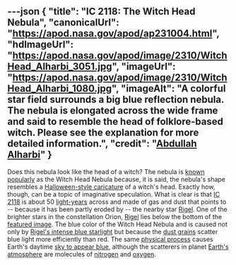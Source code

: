 ---json
{
  "title": "IC 2118: The Witch Head Nebula",
  "canonicalUrl": "https://apod.nasa.gov/apod/ap231004.html",
  "hdImageUrl": "https://apod.nasa.gov/apod/image/2310/WitchHead_Alharbi_3051.jpg",
  "imageUrl": "https://apod.nasa.gov/apod/image/2310/WitchHead_Alharbi_1080.jpg",
  "imageAlt": "A colorful star field surrounds a big blue reflection nebula. The nebula is elongated across the wide frame and said to resemble the head of folklore-based witch. Please see the explanation for more detailed information.",
  "credit": "[Abdullah Alharbi](https://www.instagram.com/a_alharbi97/)"
}
---

Does this nebula look like the head of a witch? The nebula is [known popularly](https://earthsky.org/todays-image/witch-head-nebula-orion/) as the Witch Head Nebula because, it is said, the nebula's shape resembles a [Halloween-style caricature](https://en.wikipedia.org/wiki/Halloween#/media/File:Halloween_Witch_2011.JPG) of a witch's head. Exactly how, though, can be a topic of imaginative speculation. What is clear is that [IC 2118](https://en.wikipedia.org/wiki/IC_2118) is about 50 [light-years](https://spaceplace.nasa.gov/light-year/) across and made of gas and dust that points to -- because it has been partly eroded by -- the nearby star [Rigel](https://en.wikipedia.org/wiki/Rigel). One of the brighter stars in the constellation Orion, [Rigel](https://apod.nasa.gov/apod/ap230407.html) lies below the bottom of the [featured image](https://www.instagram.com/p/CqdsZ47M7xc/). The blue color of the Witch Head Nebula and is caused not only by [Rigel's intense blue starlight](https://apod.nasa.gov/apod/ap220124.html) but because the [dust grains](https://curator.jsc.nasa.gov/dust/) scatter blue light more efficiently than red. The same [physical process](http://hyperphysics.phy-astr.gsu.edu/hbase/atmos/blusky.html) causes Earth's daytime [sky to appear blue](https://spaceplace.nasa.gov/blue-sky/en/), although the scatterers in planet [Earth's atmosphere](https://www.nasa.gov/image-article/earths-atmospheric-layers-3/) are molecules of [nitrogen](https://www.nasa.gov/solar-system/nasas-curiosity-rover-finds-biologically-useful-nitrogen-on-mars/) and [oxygen](https://astrobiology.nasa.gov/news/lightning-oxygen-and-life-detection/).
